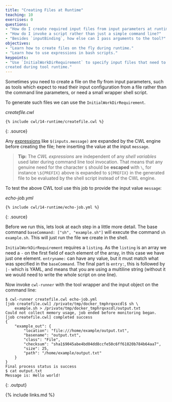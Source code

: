 ```yaml
---
title: "Creating Files at Runtime"
teaching: 10
exercises: 0
questions:
- "How do I create required input files from input parameters at runtime?"
- "How do I invoke a script rather than just a simple command line?"
- "Besides `inputBinding`, how else can I pass arguments to the tool?"
objectives:
- "Learn how to create files on the fly during runtime."
- "Learn how to use expressions in bash scripts."
keypoints:
- "Use `InitialWorkDirRequirement` to specify input files that need to be
created during tool runtime."
---
```

Sometimes you need to create a file on the fly from input parameters,
such as tools which expect to read their input configuration from a file
rather than the command line parameters, or need a small wrapper shell script.

To generate such files we can use the `InitialWorkDirRequirement`.

*createfile.cwl*

~~~
{% include cwl/14-runtime/createfile.cwl %}
~~~
{: .source}

Any [expressions](../13-expressions/index.html) like `$(inputs.message)` are expanded by the CWL engine before creating the file; here inserting the value at the input `message`.

> **Tip:** The _CWL expressions_ are independent of any _shell variables_ used later during command line tool invocation. That means that any genuine need for the character `$` should be **escaped** with `\`, for instance `\${PREFIX}` above is expanded to `${PREFIX}` in the generated file to be evaluated by the shell script instead of the CWL engine.

To test the above CWL tool use this job to provide the input value `message`:

*echo-job.yml*

~~~
{% include cwl/14-runtime/echo-job.yml %}
~~~
{: .source}

Before we run this, lets look at each step in a little more detail.  The base command `baseCommand: ["sh", "example.sh"]` will execute the command `sh example.sh`. This will just run the file we create in the shell.

`InitialWorkDirRequirement` requires a `listing`.  As the `listing` is an array we need a `-` on the first field of each element of the array, in this case we have just one element.  `entryname:` can have any value, but it must match what was specified in the `baseCommand`.  The final part is `entry:`, this is followed by `|-` which is YAML, and means that you are using a multiline string (without it we would need to write the whole script on one line).

Now invoke `cwl-runner` with the tool wrapper and the input object on the
command line:

~~~
$ cwl-runner createfile.cwl echo-job.yml
[job createfile.cwl] /private/tmp/docker_tmphrqxxcdl$ sh \
    example.sh > /private/tmp/docker_tmphrqxxcdl/output.txt
Could not collect memory usage, job ended before monitoring began.
[job createfile.cwl] completed success
{
    "example_out": {
        "location": "file:///home/example/output.txt",
        "basename": "output.txt",
        "class": "File",
        "checksum": "sha1$9045abe4bd04dd8ccfe50c6ff61820b784b64aa7",
        "size": 25,
        "path": "/home/example/output.txt"
    }
}
Final process status is success
$ cat output.txt
Message is: Hello world!
~~~
{: .output}



{% include links.md %}
